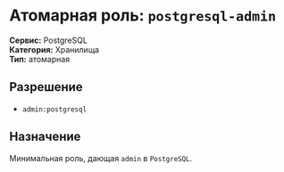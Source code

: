 # Атомарная роль: `postgresql-admin`

**Сервис:** PostgreSQL  
**Категория:** Хранилища  
**Тип:** атомарная

## Разрешение
- `admin:postgresql`

## Назначение
Минимальная роль, дающая `admin` в `PostgreSQL`.
